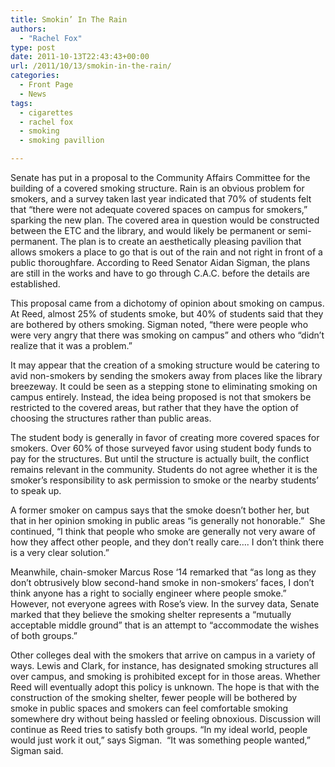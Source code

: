```yaml
---
title: Smokin’ In The Rain
authors: 
  - "Rachel Fox"
type: post
date: 2011-10-13T22:43:43+00:00
url: /2011/10/13/smokin-in-the-rain/
categories:
  - Front Page
  - News
tags:
  - cigarettes
  - rachel fox
  - smoking
  - smoking pavillion

---
```

Senate has put in a proposal to the Community Affairs Committee for the building of a covered smoking structure. Rain is an obvious problem for smokers, and a survey taken last year indicated that 70% of students felt that “there were not adequate covered spaces on campus for smokers,” sparking the new plan. The covered area in question would be constructed between the ETC and the library, and would likely be permanent or semi-permanent. The plan is to create an aesthetically pleasing pavilion that allows smokers a place to go that is out of the rain and not right in front of a public thoroughfare. According to Reed Senator Aidan Sigman, the plans are still in the works and have to go through C.A.C. before the details are established.
  
This proposal came from a dichotomy of opinion about smoking on campus. At Reed, almost 25% of students smoke, but 40% of students said that they are bothered by others smoking. Sigman noted, “there were people who were very angry that there was smoking on campus” and others who “didn’t realize that it was a problem.”
  
It may appear that the creation of a smoking structure would be catering to avid non-smokers by sending the smokers away from places like the library breezeway. It could be seen as a stepping stone to eliminating smoking on campus entirely. Instead, the idea being proposed is not that smokers be restricted to the covered areas, but rather that they have the option of choosing the structures rather than public areas.
  
The student body is generally in favor of creating more covered spaces for smokers. Over 60% of those surveyed favor using student body funds to pay for the structures. But until the structure is actually built, the conflict remains relevant in the community. Students do not agree whether it is the smoker’s responsibility to ask permission to smoke or the nearby students’ to speak up.
  
A former smoker on campus says that the smoke doesn’t bother her, but that in her opinion smoking in public areas “is generally not honorable.”  She continued, “I think that people who smoke are generally not very aware of how they affect other people, and they don’t really care&#8230;. I don’t think there is a very clear solution.”
  
Meanwhile, chain-smoker Marcus Rose ‘14 remarked that “as long as they don’t obtrusively blow second-hand smoke in non-smokers’ faces, I don’t think anyone has a right to socially engineer where people smoke.” However, not everyone agrees with Rose’s view. In the survey data, Senate marked that they believe the smoking shelter represents a “mutually acceptable middle ground” that is an attempt to “accommodate the wishes of both groups.”
  
Other colleges deal with the smokers that arrive on campus in a variety of ways. Lewis and Clark, for instance, has designated smoking structures all over campus, and smoking is prohibited except for in those areas. Whether Reed will eventually adopt this policy is unknown. The hope is that with the construction of the smoking shelter, fewer people will be bothered by smoke in public spaces and smokers can feel comfortable smoking somewhere dry without being hassled or feeling obnoxious. Discussion will continue as Reed tries to satisfy both groups. “In my ideal world, people would just work it out,” says Sigman.  “It was something people wanted,” Sigman said.